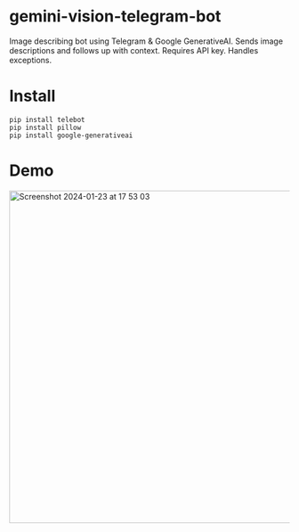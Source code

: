 # gemini-vision-telegram-bot
Image describing bot using Telegram &amp; Google GenerativeAI. Sends image descriptions and follows up with context. Requires API key. Handles exceptions.


# Install
  ```
  pip install telebot
  pip install pillow
  pip install google-generativeai
```

# Demo
  <img width="597" alt="Screenshot 2024-01-23 at 17 53 03" src="https://github.com/MinhxThanh/gemini-vision-telegram-bot/assets/86583870/82f92f82-ba77-4783-a0ce-2b1994b3521b">
